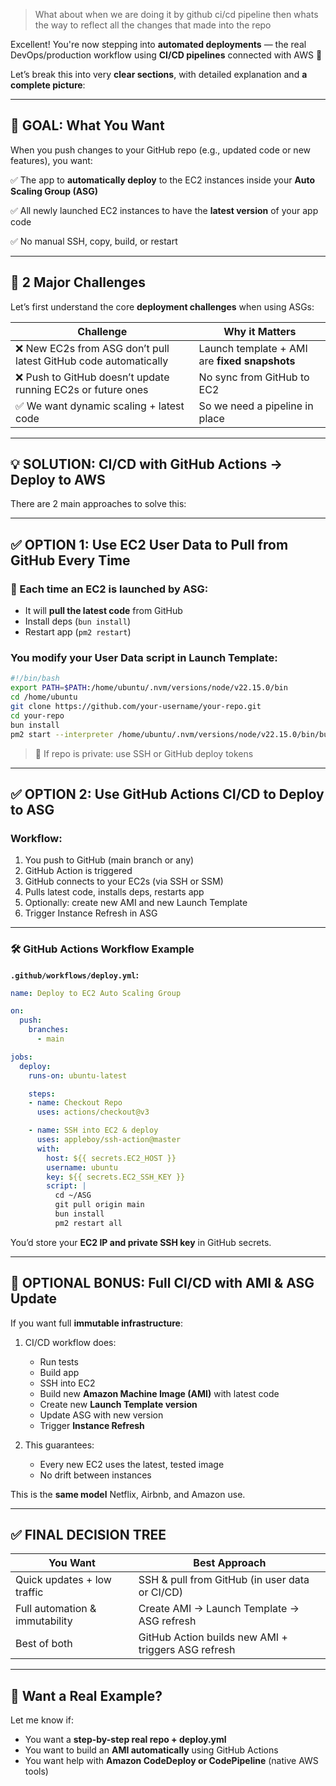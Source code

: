 >What about when we are doing it by github ci/cd pipeline then whats the way to reflect all the changes that made into the repo

Excellent! You're now stepping into **automated deployments** — the real DevOps/production workflow using **CI/CD pipelines** connected with AWS 🚀

Let’s break this into very **clear sections**, with detailed explanation and **a complete picture**:

---

## 🧩 GOAL: What You Want

When you push changes to your GitHub repo (e.g., updated code or new features), you want:

✅ The app to **automatically deploy** to the EC2 instances inside your **Auto Scaling Group (ASG)**

✅ All newly launched EC2 instances to have the **latest version** of your app code

✅ No manual SSH, copy, build, or restart

---

## 🎯 2 Major Challenges

Let’s first understand the core **deployment challenges** when using ASGs:

| Challenge | Why it Matters |
|----------|----------------|
| ❌ New EC2s from ASG don’t pull latest GitHub code automatically | Launch template + AMI are **fixed snapshots** |
| ❌ Push to GitHub doesn’t update running EC2s or future ones | No sync from GitHub to EC2 |
| ✅ We want dynamic scaling + latest code | So we need a pipeline in place |

---

## 💡 SOLUTION: CI/CD with GitHub Actions → Deploy to AWS

There are 2 main approaches to solve this:

---

## ✅ **OPTION 1: Use EC2 User Data to Pull from GitHub Every Time**

### 🔁 Each time an EC2 is launched by ASG:
- It will **pull the latest code** from GitHub
- Install deps (`bun install`)
- Restart app (`pm2 restart`)

### You modify your **User Data script in Launch Template**:

```bash
#!/bin/bash
export PATH=$PATH:/home/ubuntu/.nvm/versions/node/v22.15.0/bin
cd /home/ubuntu
git clone https://github.com/your-username/your-repo.git
cd your-repo
bun install
pm2 start --interpreter /home/ubuntu/.nvm/versions/node/v22.15.0/bin/bun index.ts
```

> 🧠 If repo is private: use SSH or GitHub deploy tokens

---

## ✅ **OPTION 2: Use GitHub Actions CI/CD to Deploy to ASG**

### Workflow:
1. You push to GitHub (main branch or any)
2. GitHub Action is triggered
3. GitHub connects to your EC2s (via SSH or SSM)
4. Pulls latest code, installs deps, restarts app
5. Optionally: create new AMI and new Launch Template
6. Trigger Instance Refresh in ASG

---

### 🛠️ GitHub Actions Workflow Example

**`.github/workflows/deploy.yml`:**

```yaml
name: Deploy to EC2 Auto Scaling Group

on:
  push:
    branches:
      - main

jobs:
  deploy:
    runs-on: ubuntu-latest

    steps:
    - name: Checkout Repo
      uses: actions/checkout@v3

    - name: SSH into EC2 & deploy
      uses: appleboy/ssh-action@master
      with:
        host: ${{ secrets.EC2_HOST }}
        username: ubuntu
        key: ${{ secrets.EC2_SSH_KEY }}
        script: |
          cd ~/ASG
          git pull origin main
          bun install
          pm2 restart all
```

You’d store your **EC2 IP and private SSH key** in GitHub secrets.

---

## 🔁 OPTIONAL BONUS: Full CI/CD with AMI & ASG Update

If you want full **immutable infrastructure**:

1. CI/CD workflow does:
   - Run tests
   - Build app
   - SSH into EC2
   - Build new **Amazon Machine Image (AMI)** with latest code
   - Create new **Launch Template version**
   - Update ASG with new version
   - Trigger **Instance Refresh**

2. This guarantees:
   - Every new EC2 uses the latest, tested image
   - No drift between instances

This is the **same model** Netflix, Airbnb, and Amazon use.

---

## ✅ FINAL DECISION TREE

| You Want | Best Approach |
|----------|----------------|
| Quick updates + low traffic | SSH & pull from GitHub (in user data or CI/CD) |
| Full automation & immutability | Create AMI → Launch Template → ASG refresh |
| Best of both | GitHub Action builds new AMI + triggers ASG refresh |

---

## 👀 Want a Real Example?

Let me know if:
- You want a **step-by-step real repo + deploy.yml**
- You want to build an **AMI automatically** using GitHub Actions
- You want help with **Amazon CodeDeploy or CodePipeline** (native AWS tools)